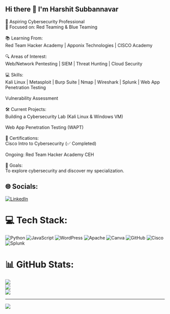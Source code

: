 ## Hi there 👋 I'm Harshit Subbannavar

🚀 Aspiring Cybersecurity Professional<br>🎯 Focused on: Red Teaming & Blue Teaming<br><br>📚 Learning From:<br>Red Team Hacker Academy | Apponix Technologies | CISCO Academy<br><br>🔍 Areas of Interest:<br>Web/Network Pentesting | SIEM | Threat Hunting | Cloud Security<br><br>💻 Skills:<br>Kali Linux | Metasploit | Burp Suite | Nmap | Wireshark | Splunk | Web App Penetration Testing<br><br>Vulnerability Assessment<br><br>🛠️ Current Projects:<br>Building a Cybersecurity Lab (Kali Linux & Windows VM)<br><br>Web App Penetration Testing (WAPT)<br><br>📜 Certifications:<br>Cisco Intro to Cybersecurity (✅ Completed)<br><br>Ongoing: Red Team Hacker Academy CEH<br><br>🌟 Goals:<br>To explore cybersecurity and discover my specialization.


## 🌐 Socials:
[![LinkedIn](https://img.shields.io/badge/LinkedIn-%230077B5.svg?logo=linkedin&logoColor=white)](https://linkedin.com/in/https://www.linkedin.com/in/harshitsubbannavar/) 

# 💻 Tech Stack:
![Python](https://img.shields.io/badge/python-3670A0?style=flat-square&logo=python&logoColor=ffdd54) ![JavaScript](https://img.shields.io/badge/javascript-%23323330.svg?style=flat-square&logo=javascript&logoColor=%23F7DF1E) ![WordPress](https://img.shields.io/badge/WordPress-%23117AC9.svg?style=flat-square&logo=WordPress&logoColor=white) ![Apache](https://img.shields.io/badge/apache-%23D42029.svg?style=flat-square&logo=apache&logoColor=white) ![Canva](https://img.shields.io/badge/Canva-%2300C4CC.svg?style=flat-square&logo=Canva&logoColor=white) ![GitHub](https://img.shields.io/badge/github-%23121011.svg?style=flat-square&logo=github&logoColor=white) ![Cisco](https://img.shields.io/badge/cisco-%23049fd9.svg?style=flat-square&logo=cisco&logoColor=black) ![Splunk](https://img.shields.io/badge/splunk-%23000000.svg?style=flat-square&logo=splunk&logoColor=white)
# 📊 GitHub Stats:
![](https://github-readme-stats.vercel.app/api?username=HarshitSubbannavar&theme=blue-green&hide_border=false&include_all_commits=true&count_private=true)<br/>
![](https://nirzak-streak-stats.vercel.app/?user=HarshitSubbannavar&theme=blue-green&hide_border=false)<br/>
![](https://github-readme-stats.vercel.app/api/top-langs/?username=HarshitSubbannavar&theme=blue-green&hide_border=false&include_all_commits=true&count_private=true&layout=compact)

---
[![](https://visitcount.itsvg.in/api?id=HarshitSubbannavar&icon=0&color=0)](https://visitcount.itsvg.in)

<!-- Proudly created with GPRM ( https://gprm.itsvg.in ) -->
